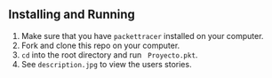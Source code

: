 ## Installing and Running

1. Make sure that you have `packettracer` installed on your computer.
2. Fork and clone this repo on your computer.
3. `cd` into the root directory and run ` Proyecto.pkt`.
4. See `description.jpg` to view the users stories.
